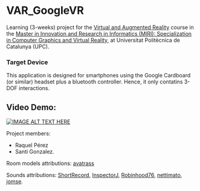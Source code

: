# VAR_GoogleVR
Learning (3-weeks) project for the [Virtual and Augmented Reality](https://www.fib.upc.edu/en/studies/masters/master-innovation-and-research-informatics/curriculum/syllabus/VAR-MIRI) course in the [Master in Innovation and Research in Informatics (MIRI): Specialization in Computer Graphics and Virtual Reality](https://www.fib.upc.edu/en/studies/masters/master-innovation-and-research-informatics/curriculum/specializations/computer-graphics-and-virtual-reality), at Universitat Politècnica de Catalunya (UPC).

### Target Device
This application is designed for smartphones using the Google Cardboard (or similar) headset plus a bluetooth controller. Hence, it only contatins 3-DOF interactions.

## Video Demo:
[![IMAGE ALT TEXT HERE](https://img.youtube.com/vi/sB_PDKnJ7As/0.jpg)](https://www.youtube.com/watch?v=sB_PDKnJ7As)

Project members: 
- Raquel Pérez
- Santi Gonzalez.

Room models attributions:
[avatrass](https://sketchfab.com/3d-models/stylised-room-08edc52987f1491c9de0cc45a9f43d00)

Sounds attributions:
[ShortRecord](https://freesound.org/people/ShortRecord/sounds/520673/), [InspectorJ](https://freesound.org/people/InspectorJ/sounds/412068/), [Robinhood76](https://freesound.org/people/Robinhood76/sounds/499790/), [nettimato](https://freesound.org/people/nettimato/sounds/350343/), [jomse](https://freesound.org/people/jomse/sounds/428650/).

